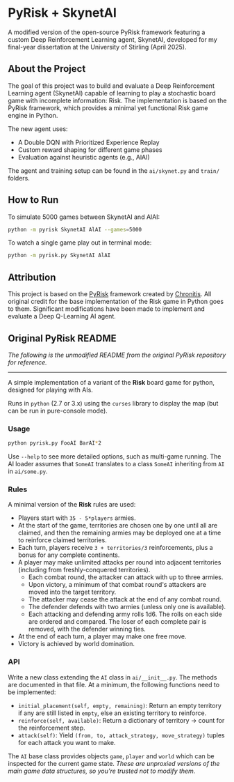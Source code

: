 # PyRisk + SkynetAI

A modified version of the open-source PyRisk framework featuring a custom Deep Reinforcement Learning agent, SkynetAI, developed for my final-year dissertation at the University of Stirling (April 2025).

## About the Project

The goal of this project was to build and evaluate a Deep Reinforcement Learning agent (SkynetAI) capable of learning to play a stochastic board game with incomplete information: Risk. The implementation is based on the PyRisk framework, which provides a minimal yet functional Risk game engine in Python.

The new agent uses:
- A Double DQN with Prioritized Experience Replay
- Custom reward shaping for different game phases
- Evaluation against heuristic agents (e.g., AlAI)

The agent and training setup can be found in the `ai/skynet.py` and `train/` folders.


## How to Run

To simulate 5000 games between SkynetAI and AlAI:

```bash
python -m pyrisk SkynetAI AlAI --games=5000
```

To watch a single game play out in terminal mode:

```bash
python -m pyrisk.py SkynetAI AlAI
```

## Attribution

This project is based on the [PyRisk](https://github.com/chronitis/pyrisk) framework created by [Chronitis](https://github.com/chronitis). All original credit for the base implementation of the Risk game in Python goes to them. Significant modifications have been made to implement and evaluate a Deep Q-Learning AI agent.

## Original PyRisk README

*The following is the unmodified README from the original PyRisk repository for reference.*

---

A simple implementation of a variant of the **Risk** board game for python, designed for playing with AIs.

Runs in `python` (2.7 or 3.x) using the `curses` library to display the map (but can be run in pure-console mode).

### Usage

```bash
python pyrisk.py FooAI BarAI*2
```

Use `--help` to see more detailed options, such as multi-game running. The AI loader assumes that `SomeAI` translates to a class `SomeAI` inheriting from `AI` in `ai/some.py`.

### Rules

A minimal version of the **Risk** rules are used:

- Players start with `35 - 5*players` armies.
- At the start of the game, territories are chosen one by one until all are claimed, and then the remaining armies may be deployed one at a time to reinforce claimed territories.
- Each turn, players receive `3 + territories/3` reinforcements, plus a bonus for any complete continents.
- A player may make unlimited attacks per round into adjacent territories (including from freshly-conquered territories).
  - Each combat round, the attacker can attack with up to three armies.
  - Upon victory, a minimum of that combat round's attackers are moved into the target territory.
  - The attacker may cease the attack at the end of any combat round.
  - The defender defends with two armies (unless only one is available).
  - Each attacking and defending army rolls 1d6. The rolls on each side are ordered and compared. The loser of each complete pair is removed, with the defender winning ties.
- At the end of each turn, a player may make one free move.
- Victory is achieved by world domination.

### API

Write a new class extending the `AI` class in `ai/__init__.py`. The methods are documented in that file. At a minimum, the following functions need to be implemented:

- `initial_placement(self, empty, remaining)`: Return an empty territory if any are still listed in `empty`, else an existing territory to reinforce.
- `reinforce(self, available)`: Return a dictionary of territory -> count for the reinforcement step.
- `attack(self)`: Yield `(from, to, attack_strategy, move_strategy)` tuples for each attack you want to make.

The `AI` base class provides objects `game`, `player` and `world` which can be inspected for the current game state. *These are unproxied versions of the main game data structures, so you're trusted not to modify them.*
